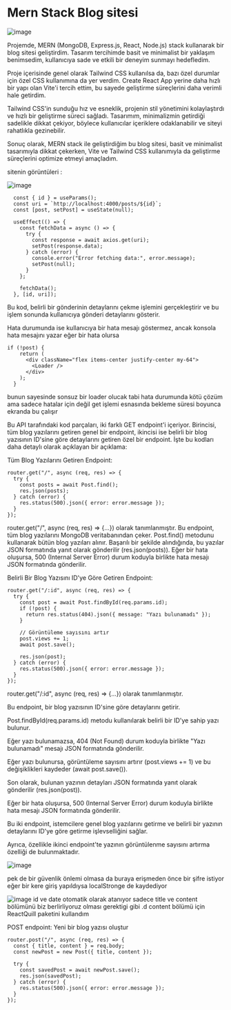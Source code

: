 # Mern Stack Blog sitesi

![image](https://github.com/Danilis567/mern-blog-app/assets/134603964/28370545-215b-410d-b252-70b7e2d12769)

Projemde, MERN (MongoDB, Express.js, React, Node.js) stack kullanarak bir blog sitesi geliştirdim. Tasarım tercihimde basit ve minimalist bir yaklaşım benimsedim, kullanıcıya sade ve etkili bir deneyim sunmayı hedefledim.

Proje içerisinde genel olarak Tailwind CSS kullanılsa da, bazı özel durumlar için özel CSS kullanımına da yer verdim. Create React App yerine daha hızlı bir yapı olan Vite'i tercih ettim, bu sayede geliştirme süreçlerini daha verimli hale getirdim.

Tailwind CSS'in sunduğu hız ve esneklik, projenin stil yönetimini kolaylaştırdı ve hızlı bir geliştirme süreci sağladı. Tasarımım, minimalizmin getirdiği sadelikle dikkat çekiyor, böylece kullanıcılar içeriklere odaklanabilir ve siteyi rahatlıkla gezinebilir.

Sonuç olarak, MERN stack ile geliştirdiğim bu blog sitesi, basit ve minimalist tasarımıyla dikkat çekerken, Vite ve Tailwind CSS kullanımıyla da geliştirme süreçlerini optimize etmeyi amaçladım.



sitenin görüntüleri :

![image](https://github.com/Danilis567/mern-blog-app/assets/134603964/e0497121-ade1-42c2-ad69-ba3b59c979e6)

```
  const { id } = useParams();
  const uri = `http://localhost:4000/posts/${id}`;
  const [post, setPost] = useState(null);

  useEffect(() => {
    const fetchData = async () => {
      try {
        const response = await axios.get(uri);
        setPost(response.data);
      } catch (error) {
        console.error("Error fetching data:", error.message);
        setPost(null);
      }
    };

    fetchData();
  }, [id, uri]);
```

Bu kod, belirli bir gönderinin detaylarını çekme işlemini gerçekleştirir ve bu işlem sonunda kullanıcıya gönderi detaylarını gösterir.

Hata durumunda ise kullanıcıya bir hata mesajı göstermez, ancak konsola hata mesajını yazar eğer bir hata olursa 

```
if (!post) {
    return (
      <div className="flex items-center justify-center my-64">
        <Loader />
      </div>
    );
  }
```

bunun sayesinde sonsuz bir loader olucak tabi hata durumunda kötü çözüm ama sadece hatalar için değil get işlemi esnasında bekleme süresi boyunca ekranda bu çalışır 


Bu API tarafındaki kod parçaları, iki farklı GET endpoint'i içeriyor. Birincisi, tüm blog yazılarını getiren genel bir endpoint, ikincisi ise belirli bir blog yazısının ID'sine göre detaylarını getiren özel bir endpoint. İşte bu kodları daha detaylı olarak açıklayan bir açıklama:

Tüm Blog Yazılarını Getiren Endpoint:

```
router.get("/", async (req, res) => {
  try {
    const posts = await Post.find();
    res.json(posts);
  } catch (error) {
    res.status(500).json({ error: error.message });
  }
});
```

router.get("/", async (req, res) => {...}) olarak tanımlanmıştır.
Bu endpoint, tüm blog yazılarını MongoDB veritabanından çeker.
Post.find() metodunu kullanarak bütün blog yazıları alınır.
Başarılı bir şekilde alındığında, bu yazılar JSON formatında yanıt olarak gönderilir (res.json(posts)).
Eğer bir hata oluşursa, 500 (Internal Server Error) durum koduyla birlikte hata mesajı JSON formatında gönderilir.

Belirli Bir Blog Yazısını ID'ye Göre Getiren Endpoint:

```
router.get("/:id", async (req, res) => {
  try {
    const post = await Post.findById(req.params.id);
    if (!post) {
      return res.status(404).json({ message: "Yazı bulunamadı" });
    }

    // Görüntüleme sayısını artır
    post.views += 1;
    await post.save();

    res.json(post);
  } catch (error) {
    res.status(500).json({ error: error.message });
  }
});
```

router.get("/:id", async (req, res) => {...}) olarak tanımlanmıştır.

Bu endpoint, bir blog yazısının ID'sine göre detaylarını getirir.

Post.findById(req.params.id) metodu kullanılarak belirli bir ID'ye sahip yazı bulunur.

Eğer yazı bulunamazsa, 404 (Not Found) durum koduyla birlikte "Yazı bulunamadı" mesajı JSON formatında gönderilir.

Eğer yazı bulunursa, görüntüleme sayısını artırır (post.views += 1) ve bu değişiklikleri kaydeder (await post.save()).

Son olarak, bulunan yazının detayları JSON formatında yanıt olarak gönderilir (res.json(post)).

Eğer bir hata oluşursa, 500 (Internal Server Error) durum koduyla birlikte hata mesajı JSON formatında gönderilir.

Bu iki endpoint, istemcilere genel blog yazılarını getirme ve belirli bir yazının detaylarını ID'ye göre getirme işlevselliğini sağlar. 

Ayrıca, özellikle ikinci endpoint'te yazının görüntülenme sayısını artırma özelliği de bulunmaktadır.


![image](https://github.com/Danilis567/mern-blog-app/assets/134603964/feecdd33-b106-40d8-bc8e-61fcfd340048)

pek de bir güvenlik önlemi olmasa da buraya erişmeden önce bir şifre istiyor eğer bir kere giriş yapıldıysa localStronge de kaydediyor 

![image](https://github.com/Danilis567/mern-blog-app/assets/134603964/166c7e0f-4eed-43cc-b4c5-acdf931a45da)
id ve date otomatik olarak atanıyor sadece title ve content bölümünü biz berlirliyoruz olması gerektigi gibi .d
content bölümü için ReactQuill paketini kullandım 


POST endpoint: Yeni bir blog yazısı oluştur
```
router.post("/", async (req, res) => {
  const { title, content } = req.body;
  const newPost = new Post({ title, content });

  try {
    const savedPost = await newPost.save();
    res.json(savedPost);
  } catch (error) {
    res.status(500).json({ error: error.message });
  }
});
```
